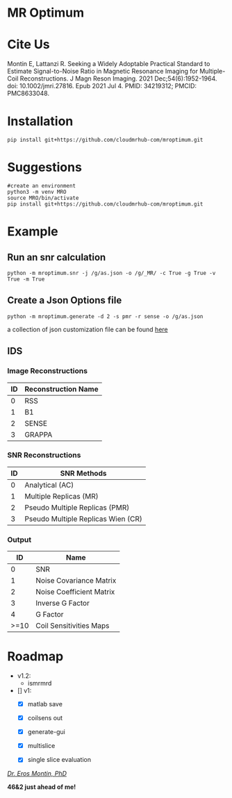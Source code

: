 # MR Optimum

# Cite Us

Montin E, Lattanzi R. Seeking a Widely Adoptable Practical Standard to Estimate Signal-to-Noise Ratio in Magnetic Resonance Imaging for Multiple-Coil Reconstructions. J Magn Reson Imaging. 2021 Dec;54(6):1952-1964. doi: 10.1002/jmri.27816. Epub 2021 Jul 4. PMID: 34219312; PMCID: PMC8633048.

# Installation
```
pip install git+https://github.com/cloudmrhub-com/mroptimum.git

```

# Suggestions
```
#create an environment 
python3 -m venv MRO
source MRO/bin/activate
pip install git+https://github.com/cloudmrhub-com/mroptimum.git
```
# Example
## Run an snr calculation
```
python -m mroptimum.snr -j /g/as.json -o /g/_MR/ -c True -g True -v True -m True
```

## Create a Json Options file

```
python -m mroptimum.generate -d 2 -s pmr -r sense -o /g/as.json
```
a collection of json customization file can be found [here](https://github.com/cloudmrhub-com/mroptimum/tree/main/mroptimum/collections)


## IDS

### Image Reconstructions
| ID | Reconstruction Name |
|---|---|
| 0 | RSS|
|1 | B1|
|2| SENSE|
| 3 | GRAPPA |


### SNR Reconstructions
| ID | SNR Methods |
|---|---|
| 0 | Analytical (AC)|
|1 | Multiple Replicas (MR)|
|2| Pseudo Multiple Replicas (PMR)|
| 3 | Pseudo Multiple Replicas Wien (CR) |


### Output
| ID | Name |
|---|---|
|0 | SNR|
| 1 | Noise Covariance Matrix|
| 2 | Noise Coefficient Matrix|
| 3 | Inverse G Factor|
| 4 | G Factor|
| >=10 |Coil Sensitivities Maps |



# Roadmap
- v1.2:
    - ismrmrd
- [] v1:
    - [x] matlab save
    - [x] coilsens out
    - [x] generate-gui
    - [x] multislice
    - [x] single slice evaluation




[*Dr. Eros Montin, PhD*](http://me.biodimensional.com)

**46&2 just ahead of me!**
